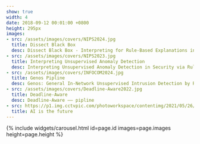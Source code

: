 ```yaml
---
show: true
width: 4
date: 2018-09-12 00:01:00 +0800
height: 295px
images:
- src: /assets/images/covers/NIPS2024.jpg
  title: Dissect Black Box
  desc: Dissect Black Box - Interpreting for Rule-Based Explanations in Unsupervised Anomaly Detection
- src: /assets/images/covers/NIPS2023.jpg
  title: Interpreting Unsupervised Anomaly Detection
  desc: Interpreting Unsupervised Anomaly Detection in Security via Rule Extraction
- src: /assets/images/covers/INFOCOM2024.jpg
  title: Genos Pipline
  desc: Genos: General In-Network Unsupervised Intrusion Detection by Rule Extraction —— pipline
- src: /assets/images/covers/Deadline-Aware2022.jpg
  title: Deadline-Aware
  desc: Deadline-Aware —— pipline
- src: https://p1.img.cctvpic.com/photoworkspace/contentimg/2021/05/26/2021052612401321843.jpg
  title: AI is the future
---
```


{% include widgets/carousel.html id=page.id images=page.images height=page.height %}
